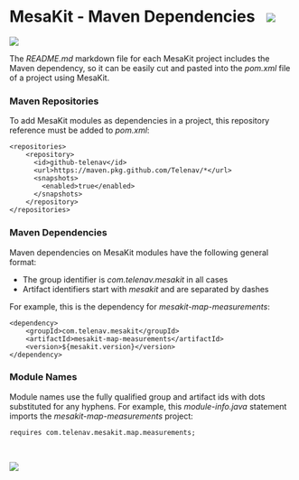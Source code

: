 # MesaKit - Maven Dependencies &nbsp; <img src="https://www.kivakit.org/images/dependencies-32.png" srcset="https://www.kivakit.org/images/dependencies-32-2x.png 2x"></img>

<img src="https://www.kivakit.org/images/horizontal-line-512.png" srcset="https://www.kivakit.org/images/horizontal-line-512.png-2x.png 2x"></img>

The *README.md* markdown file for each MesaKit project includes the Maven dependency, so it can
be easily cut and pasted into the *pom.xml* file of a project using MesaKit.

### Maven Repositories

To add MesaKit modules as dependencies in a project, this repository reference must be added to *pom.xml*:

    <repositories>
        <repository>
          <id>github-telenav</id>
          <url>https://maven.pkg.github.com/Telenav/*</url>
          <snapshots>
            <enabled>true</enabled>
          </snapshots>
        </repository>
    </repositories>

### Maven Dependencies

Maven dependencies on MesaKit modules have the following general format:

- The group identifier is *com.telenav.mesakit* in all cases
- Artifact identifiers start with *mesakit* and are separated by dashes

For example, this is the dependency for *mesakit-map-measurements*:

    <dependency>
        <groupId>com.telenav.mesakit</groupId>
        <artifactId>mesakit-map-measurements</artifactId>
        <version>${mesakit.version}</version>
    </dependency>

### Module Names

Module names use the fully qualified group and artifact ids with dots substituted for any hyphens.
For example, this *module-info.java* statement imports the *mesakit-map-measurements* project:

    requires com.telenav.mesakit.map.measurements;

<br/> 

<img src="https://www.kivakit.org/images/horizontal-line-512.png" srcset="https://www.kivakit.org/images/horizontal-line-512.png-2x.png 2x"></img>
